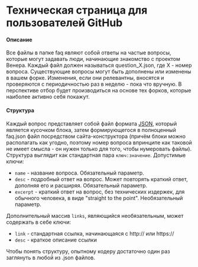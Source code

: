# Техническая страница для пользователей GitHub

#### Описание
Все файлы в папке faq являют собой ответы на частые вопросы, которые могут задавать люди, начинающие знакомство с проектом Венера. Каждый файл должен называться question_X.json, где X - номер вопроса. Существующие вопросы могут быть дополнены или изменены в вашем форке. Изменения, если они релевантны, вносятся и проверяются с периодичностью раз в неделю - пока что вручную. В перспективе отбор будет производиться на основе тех форков, которые наиболее активно себя покажут.

#### Структура
Каждый вопрос представляет собой файл формата [JSON](https://ru.wikipedia.org/wiki/JSON), который является кусочком блока, затем формирующегося в полноценный faq.json файл посредством сайта-конструктора (причём блоки можно располагать как угодно, поэтому номер вопроса впринципе как таковой не имеет смысла - он нужен только для того, чтобы нумеровать файлы). Структура выглядит как стандартная пара `ключ:значение`. Допустимые ключи:
* `name` - название вопроса. Обязательный параметр.
* `desc` - подробный ответ на вопрос. Может повторять краткий ответ, дополняя его и расширяя. Обязательный параметр.
* `excerpt` - краткий ответ на вопрос, без технических издержек, для обычного человека, в виде "straight to the point". Необязательный параметр.

Дополнительный массив `links`, являющийся необязательным, может содержать в себе ключи:
* `link` - стандартная ссылка, начинающаяся с http:// или https://
* `desc` - краткое описание ссылки

Чтобы понять структуру, опытному кодеру достаточно один раз заглянуть в любой из .json файлов.
